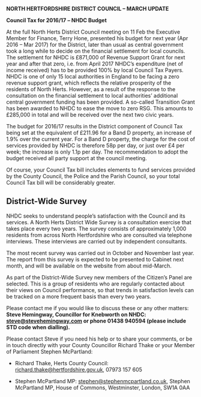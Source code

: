**NORTH HERTFORDSHIRE DISTRICT COUNCIL – MARCH UPDATE**

<span id="1487a9d14edcae9e_h.zgnly27861hg" class="anchor"><span id="1487a9d14edcae9e_h.d5zk6ma2kjbn" class="anchor"><span id="1487a9d14edcae9e_h.8tt51j1k6g4w" class="anchor"></span></span></span>**Council Tax for 2016/17** **– NHDC Budget**

At the full North Herts District Council meeting on 11 Feb the Executive Member for Finance, Terry Hone, presented his budget for next year (Apr 2016 – Mar 2017) for the District, later than usual as central government took a long while to decide on the financial settlement for local councils. The settlement for NHDC is £871,000 of Revenue Support Grant for next year and after that zero, i.e. from April 2017 NHDC’s expenditure (net of income received) has to be provided 100% by local Council Tax Payers. NHDC is one of only 15 local authorities in England to be facing a zero revenue support grant, which reflects the relative prosperity of the residents of North Herts. However, as a result of the response to the consultation on the financial settlement to local authorities’ additional central government funding has been provided. A so-called Transition Grant has been awarded to NHDC to ease the move to zero RSG. This amounts to £285,000 in total and will be received over the next two civic years.

The budget for 2016/17 results in the District component of Council Tax being set at the equivalent of £211.96 for a Band D property, an increase of 1.9% over the current year. For a Band D property, the charge for the cost of services provided by NHDC is therefore 58p per day, or just over £4 per week; the increase is only 1.1p per day. The recommendation to adopt the budget received all party support at the council meeting.

Of course, your Council Tax bill includes elements to fund services provided by the County Council, the Police and the Parish Council, so your total Council Tax bill will be considerably greater.

**District-Wide Survey**
------------------------

NHDC seeks to understand people’s satisfaction with the Council and its services. A North Herts District Wide Survey is a consultation exercise that takes place every two years. The survey consists of approximately 1,000 residents from across North Hertfordshire who are consulted via telephone interviews. These interviews are carried out by independent consultants.

The most recent survey was carried out in October and November last year. The report from this survey is expected to be presented to Cabinet next month, and will be available on the website from about mid-March.

As part of the District-Wide Survey new members of the Citizen’s Panel are selected. This is a group of residents who are regularly contacted about their views on Council performance, so that trends in satisfaction levels can be tracked on a more frequent basis than every two years.

Please contact me if you would like to discuss these or any other matters: **Steve Hemingway, Councillor for Knebworth on NHDC: steve@stevehemingway.com or phone 01438 940594 (please include STD code when dialling).**

Please contact Steve if you need his help or to share your comments, or be in touch directly with your County Councillor Richard Thake or your Member of Parliament Stephen McPartland:

-   Richard Thake, Herts County Council: richard.thake@hertfordshire.gov.uk, 07973 157 605

-   Stephen McPartland MP: stephen@stephenmcpartland.co.uk, Stephen McPartland MP, House of Commons, Westminster, London, SW1A 0AA


